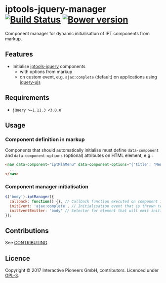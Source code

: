 # iptools-jquery-manager [![Build Status](http://img.shields.io/travis/interactive-pioneers/iptools-jquery-manager.svg)](https://travis-ci.org/interactive-pioneers/iptools-jquery-manager) [![Bower version](https://badge.fury.io/bo/iptools-jquery-manager.svg)](http://badge.fury.io/bo/iptools-jquery-manager)

Component manager for dynamic initialisation of IPT components from markup.

## Features

- Initialise [iptools-jquery](https://github.com/interactive-pioneers/iptools-jquery) components
   - with options from markup
   - on custom event, e.g. `ajax:complete` (default) on applications using [jquery-ujs](https://github.com/rails/jquery-ujs)

## Requirements

- `jQuery >=1.11.3 <3.0.0`

## Usage

### Component definition in markup

Components that should automatically initialise must define `data-component` and `data-component-options` (optional) attributes on HTML element, e.g.:

```html
<nav data-component="iptMlhMenu" data-component-options="{'title': 'Menu', 'subtitle': '', 'breakPalm': 720, 'menuExtensions': ['theme-pioneers', 'effect-slide-menu', 'multiline'] }">
  ...
</nav>
```

### Component manager initialisation

```js
$('body').iptManager({
  callback: function() {}, // Callback function executed on component initialisation. Defaults to null.
  initEvent: 'ajax:complete', // Initialisation event that is thrown to (re)initialise components. Defaults to ajax:complete.
  initEventEmitter: 'body' // Selector for element that will emit initialisation event. Defaults to body.
});
```

## Contributions

See [CONTRIBUTING](CONTRIBUTING.md).

## Licence

Copyright © 2017 Interactive Pioneers GmbH, contributors. Licenced under [GPL-3](LICENSE).
